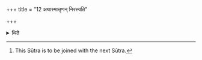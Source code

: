 +++
title = "12 अथास्मात्तृणन् निरस्यति"

+++

<details><summary>थिते</summary>

12. Then from this (seat) he throws a blade of grass.[^1]  

[^1]: This Sūtra is to be joined with the next Sūtra.  
</details>
